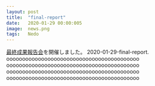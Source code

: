```yaml
---
layout: post
title:  "final-report"
date:   2020-01-29 00:00:005
image:  news.png
tags:   Nedo
---
```


[最終成果報告会](https://robo-marc.github.io/final_report)を開催しました。
2020-01-29-final-report.
oooooooooooooooooooooooooooooooooooooooooo
oooooooooooooooooooooooooooooooooooooooooo
oooooooooooooooooooooooooooooooooooooooooo
oooooooooooooooooooooooooooooooooooooooooo
